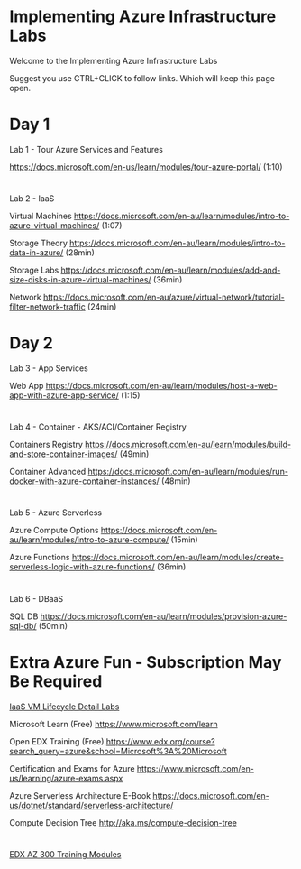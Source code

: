 # Implementing Azure Infrastructure Labs

Welcome to the Implementing Azure Infrastructure Labs

Suggest you use CTRL+CLICK to follow links. Which will keep this page open.

# Day 1
Lab 1 - Tour Azure Services and Features

https://docs.microsoft.com/en-us/learn/modules/tour-azure-portal/ (1:10)


#

Lab 2 - IaaS 


Virtual Machines 
https://docs.microsoft.com/en-au/learn/modules/intro-to-azure-virtual-machines/ (1:07)


Storage Theory
https://docs.microsoft.com/en-au/learn/modules/intro-to-data-in-azure/ (28min)

Storage Labs
https://docs.microsoft.com/en-au/learn/modules/add-and-size-disks-in-azure-virtual-machines/ (36min)

Network 
https://docs.microsoft.com/en-au/azure/virtual-network/tutorial-filter-network-traffic (24min)


# Day 2


Lab 3 - App Services


Web App
https://docs.microsoft.com/en-au/learn/modules/host-a-web-app-with-azure-app-service/ (1:15)
#


Lab 4 - Container - AKS/ACI/Container Registry


Containers Registry 
https://docs.microsoft.com/en-au/learn/modules/build-and-store-container-images/ (49min)


Container Advanced
https://docs.microsoft.com/en-au/learn/modules/run-docker-with-azure-container-instances/ (48min)
#


Lab 5 - Azure Serverless


Azure Compute Options 
https://docs.microsoft.com/en-au/learn/modules/intro-to-azure-compute/ (15min)


Azure Functions 
https://docs.microsoft.com/en-au/learn/modules/create-serverless-logic-with-azure-functions/ (36min) 
#

Lab 6 - DBaaS


SQL DB
https://docs.microsoft.com/en-au/learn/modules/provision-azure-sql-db/ (50min)



#

# Extra Azure Fun - Subscription May Be Required

[IaaS VM Lifecycle Detail Labs](./AzureVMTutorial.md)


Microsoft Learn (Free) https://www.microsoft.com/learn


Open EDX Training (Free) https://www.edx.org/course?search_query=azure&school=Microsoft%3A%20Microsoft


Certification and Exams for Azure https://www.microsoft.com/en-us/learning/azure-exams.aspx 

Azure Serverless Architecture E-Book https://docs.microsoft.com/en-us/dotnet/standard/serverless-architecture/

Compute Decision Tree http://aka.ms/compute-decision-tree 

#
[EDX AZ 300 Training Modules](./edx-cert.md)



